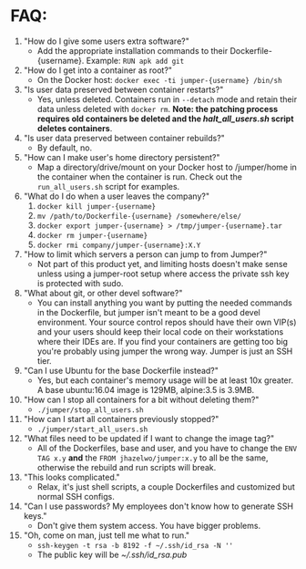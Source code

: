 # FAQ:

1. "How do I give some users extra software?"
    * Add the appropriate installation commands to their
    Dockerfile-{username}. Example: `RUN apk add git`
1. "How do I get into a container as root?"
    * On the Docker host: `docker exec -ti jumper-{username} /bin/sh`
1. "Is user data preserved between container restarts?"
    * Yes, unless deleted. Containers run in `--detach` mode and
    retain their data unless deleted with `docker rm`. __Note: the
    patching process requires old containers be deleted and the
    _halt_all_users.sh_ script deletes containers__.
1. "Is user data preserved between container rebuilds?"
    * By default, no.
1. "How can I make user's home directory persistent?"
    * Map a directory/drive/mount on your Docker host to /jumper/home
    in the container when the container is run. Check out the
    `run_all_users.sh` script for examples.
1. "What do I do when a user leaves the company?"
    1. `docker kill jumper-{username}`
    1. `mv /path/to/Dockerfile-{username} /somewhere/else/`
    1. `docker export jumper-{username} > /tmp/jumper-{username}.tar`
    1. `docker rm jumper-{username}`
    1. `docker rmi company/jumper-{username}:X.Y`
1. "How to limit which servers a person can jump to from Jumper?"
    * Not part of this product yet, and limiting hosts doesn't make
    sense unless using a jumper-root setup where access the private
    ssh key is protected with sudo.
1. "What about git, or other devel software?"
    * You can install anything you want by putting the needed commands
    in the Dockerfile, but jumper isn't meant to be a good devel
    environment. Your source control repos should have their own VIP(s)
    and your users should keep their local code on their workstations
    where their IDEs are. If you find your containers are getting too
    big you're probably using jumper the wrong way. Jumper is just an
    SSH tier.
1. "Can I use Ubuntu for the base Dockerfile instead?"
    * Yes, but each container's memory usage will be at least 10x
    greater. A base ubuntu:16.04 image is 129MB, alpine:3.5 is 3.9MB.
1. "How can I stop all containers for a bit without deleting them?"
    * `./jumper/stop_all_users.sh`
1. "How can I start all containers previously stopped?"
    * `./jumper/start_all_users.sh`
1. "What files need to be updated if I want to change the image tag?"
    * All of the Dockerfiles, base and user, and you have to change
    the `ENV TAG x.y` __and__ the `FROM jhazelwo/jumper:x.y` to all
    be the same, otherwise the rebuild and run scripts will break.
1. "This looks complicated."
    * Relax, it's just shell scripts, a couple Dockerfiles and
    customized but normal SSH configs.
1. "Can I use passwords? My employees don't know how to generate SSH
keys."
    * Don't give them system access. You have bigger problems.
1. "Oh, come on man, just tell me what to run."
    * `ssh-keygen -t rsa -b 8192 -f ~/.ssh/id_rsa -N ''`
    * The public key will be _~/.ssh/id_rsa.pub_
